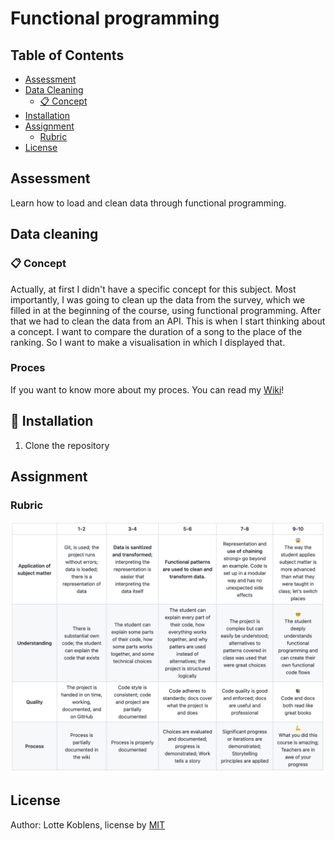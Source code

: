 # Functional programming

## Table of Contents

* [Assessment](https://github.com/lottekoblens/functionalprogramming#assessment)
* [Data Cleaning](https://github.com/lottekoblens/functionalprogramming#data-cleaning)
  * [:clipboard: Concept](https://github.com/lottekoblens/functionalprogramming#concept)
* [Installation](https://github.com/lottekoblens/functionalprogramming#installation)
* [Assignment](https://github.com/lottekoblens/functionalprogramming#assignment)
  * [Rubric](https://github.com/lottekoblens/functionalprogramming#rubric)
* [License](https://github.com/lottekoblens/functionalprogramming#license)

## Assessment

Learn how to load and clean data through functional programming.

## Data cleaning

### :clipboard: Concept

Actually, at first I didn't have a specific concept for this subject. Most importantly, I was going to clean up the data from the survey, which we filled in at the beginning of the course, using functional programming. After that we had to clean the data from an API. This is when I start thinking about a concept. I want to compare the duration of a song to the place of the ranking. So I want to make a visualisation in which I displayed that.

### Proces

If you want to know more about my proces. You can read my [Wiki](https://github.com/lottekoblens/functionalprogramming/wiki)!

## :file_folder: Installation

1. Clone the repository


## Assignment

### Rubric

![Rubric](./rubric.png)

## License

Author: Lotte Koblens, license by [MIT](https://github.com/lottekoblens/functionalprogramming/blob/master/LICENSE)

